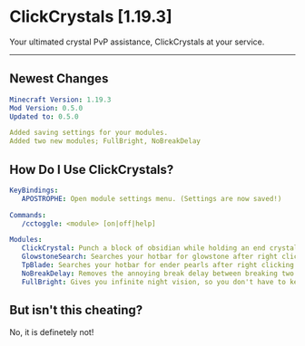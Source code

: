 
# ClickCrystals [1.19.3]
Your ultimated crystal PvP assistance, ClickCrystals at your service.

---------------------------------------------------------------

## Newest Changes
```yml
Minecraft Version: 1.19.3
Mod Version: 0.5.0
Updated to: 0.5.0

Added saving settings for your modules.
Added two new modules; FullBright, NoBreakDelay
```

## How Do I Use ClickCrystals?
```yml
KeyBindings:
   APOSTROPHE: Open module settings menu. (Settings are now saved!)
```
```yml
Commands:
   /cctoggle: <module> [on|off|help]
```
```yml
Modules: 
   ClickCrystal: Punch a block of obsidian while holding an end crystal to place that crystal.
   GlowstoneSearch: Searches your hotbar for glowstone after right clicking a respawn anchor item.
   TpBlade: Searches your hotbar for ender pearls after right clicking your sword item.
   NoBreakDelay: Removes the annoying break delay between breaking two blocks.
   FullBright: Gives you infinite night vision, so you don't have to keep placing torches.
```

## But isn't this cheating?
No, it is definetely not!
